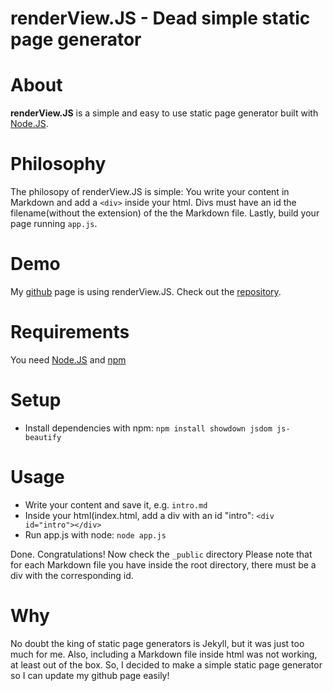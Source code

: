 # renderView.JS - Dead simple static page generator

# About
**renderView.JS** is a simple and easy to use static page generator built with [Node.JS](https://nodejs.org).

# Philosophy
The philosopy of renderView.JS is simple: You write your content in Markdown and add a ```<div>``` inside your html. Divs must have an id the filename(without the extension) of the the Markdown file. Lastly, build your page running ```app.js```.

# Demo
My [github](https://thiodordelis.github.io) page is using renderView.JS. Check out the [repository](https://github.com/thiodordelis/thiodordelis.github.io).

# Requirements
You need [Node.JS](https://nodejs.org) and [npm](https://npmjs.com)

# Setup
* Install dependencies with npm: ```npm install showdown jsdom js-beautify```

# Usage
* Write your content and save it, e.g. ```intro.md```
* Inside your html(index.html, add a div with an id "intro": ```<div id="intro"></div>```
* Run app.js with node: ```node app.js```

Done. Congratulations! Now check the ```_public``` directory
Please note that for each Markdown file you have inside the root directory, there must be a div with the corresponding id.

# Why
No doubt the king of static page generators is Jekyll, but it was just too much for me. Also, including a Markdown file inside html was not working, at least out of the box. So, I decided to make a simple static page generator so I can update my github page easily!

